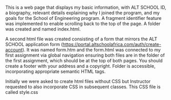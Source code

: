  This is a web page that displays my basic information, with ALT SCHOOL ID, a biography, relevant details explaining why I joined the program, and my goals for the School of Engineering program.
 A fragment identifier feature was implemented to enable scrolling back to the top of the page. A folder was created and named index.html.
 
 A second html file was created consisting of a form that mirrors the ALT SCHOOL application form (https://portal.altschoolafrica.com/auth/create-account). It was named form.htm and the form.html was connected to my
 first assignment via global navigation ensuring both files are in the folder of the first assignment, which should be at the top of both pages. You should create a footer with your address and a copyright. 
 Folder is accessible, incorporating appropriate semantic HTML tags.

 Initially we were asked to create html files without CSS but Instructor requested to also incorporate CSS in subsequent classes. This CSS file is called style.css
